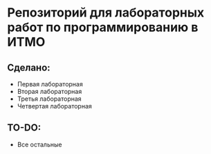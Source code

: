 # Репозиторий для лабораторных работ по программированию в ИТМО

## Сделано:

- Первая лабораторная
- Вторая лабораторная
- Третья лабораторная
- Четвертая лабораторная

## TO-DO:
- Все остальные
